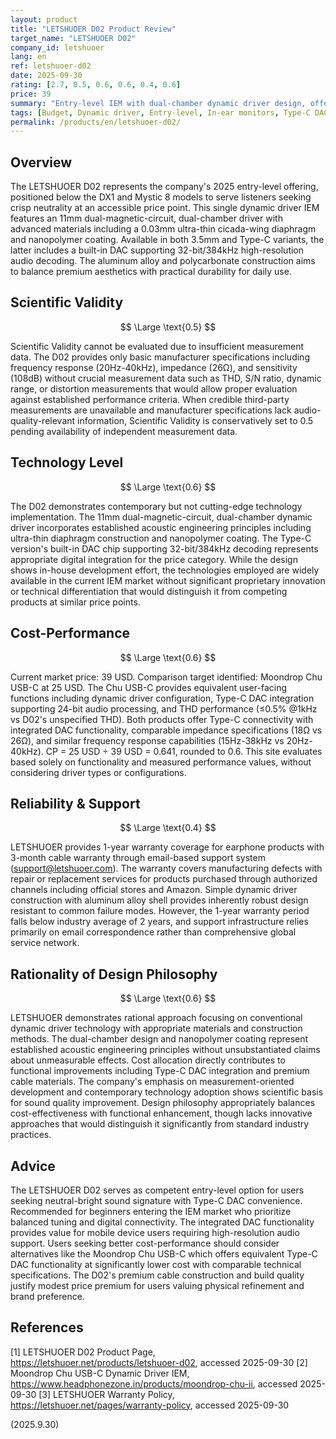 ```yaml
---
layout: product
title: "LETSHUOER D02 Product Review"
target_name: "LETSHUOER D02"
company_id: letshuoer
lang: en
ref: letshuoer-d02
date: 2025-09-30
rating: [2.7, 0.5, 0.6, 0.6, 0.4, 0.6]
price: 39
summary: "Entry-level IEM with dual-chamber dynamic driver design, offering balanced-neutral sound signature with Type-C DAC integration at budget price point"
tags: [Budget, Dynamic driver, Entry-level, In-ear monitors, Type-C DAC]
permalink: /products/en/letshuoer-d02/
---
```

## Overview

The LETSHUOER D02 represents the company's 2025 entry-level offering, positioned below the DX1 and Mystic 8 models to serve listeners seeking crisp neutrality at an accessible price point. This single dynamic driver IEM features an 11mm dual-magnetic-circuit, dual-chamber driver with advanced materials including a 0.03mm ultra-thin cicada-wing diaphragm and nanopolymer coating. Available in both 3.5mm and Type-C variants, the latter includes a built-in DAC supporting 32-bit/384kHz high-resolution audio decoding. The aluminum alloy and polycarbonate construction aims to balance premium aesthetics with practical durability for daily use.

## Scientific Validity

$$ \Large \text{0.5} $$

Scientific Validity cannot be evaluated due to insufficient measurement data. The D02 provides only basic manufacturer specifications including frequency response (20Hz-40kHz), impedance (26Ω), and sensitivity (108dB) without crucial measurement data such as THD, S/N ratio, dynamic range, or distortion measurements that would allow proper evaluation against established performance criteria. When credible third-party measurements are unavailable and manufacturer specifications lack audio-quality-relevant information, Scientific Validity is conservatively set to 0.5 pending availability of independent measurement data.

## Technology Level

$$ \Large \text{0.6} $$

The D02 demonstrates contemporary but not cutting-edge technology implementation. The 11mm dual-magnetic-circuit, dual-chamber dynamic driver incorporates established acoustic engineering principles including ultra-thin diaphragm construction and nanopolymer coating. The Type-C version's built-in DAC chip supporting 32-bit/384kHz decoding represents appropriate digital integration for the price category. While the design shows in-house development effort, the technologies employed are widely available in the current IEM market without significant proprietary innovation or technical differentiation that would distinguish it from competing products at similar price points.

## Cost-Performance

$$ \Large \text{0.6} $$

Current market price: 39 USD. Comparison target identified: Moondrop Chu USB-C at 25 USD. The Chu USB-C provides equivalent user-facing functions including dynamic driver configuration, Type-C DAC integration supporting 24-bit audio processing, and THD performance (≤0.5% @1kHz vs D02's unspecified THD). Both products offer Type-C connectivity with integrated DAC functionality, comparable impedance specifications (18Ω vs 26Ω), and similar frequency response capabilities (15Hz-38kHz vs 20Hz-40kHz). CP = 25 USD ÷ 39 USD = 0.641, rounded to 0.6. This site evaluates based solely on functionality and measured performance values, without considering driver types or configurations.

## Reliability & Support

$$ \Large \text{0.4} $$

LETSHUOER provides 1-year warranty coverage for earphone products with 3-month cable warranty through email-based support system (support@letshuoer.com). The warranty covers manufacturing defects with repair or replacement services for products purchased through authorized channels including official stores and Amazon. Simple dynamic driver construction with aluminum alloy shell provides inherently robust design resistant to common failure modes. However, the 1-year warranty period falls below industry average of 2 years, and support infrastructure relies primarily on email correspondence rather than comprehensive global service network.

## Rationality of Design Philosophy

$$ \Large \text{0.6} $$

LETSHUOER demonstrates rational approach focusing on conventional dynamic driver technology with appropriate materials and construction methods. The dual-chamber design and nanopolymer coating represent established acoustic engineering principles without unsubstantiated claims about unmeasurable effects. Cost allocation directly contributes to functional improvements including Type-C DAC integration and premium cable materials. The company's emphasis on measurement-oriented development and contemporary technology adoption shows scientific basis for sound quality improvement. Design philosophy appropriately balances cost-effectiveness with functional enhancement, though lacks innovative approaches that would distinguish it significantly from standard industry practices.

## Advice

The LETSHUOER D02 serves as competent entry-level option for users seeking neutral-bright sound signature with Type-C DAC convenience. Recommended for beginners entering the IEM market who prioritize balanced tuning and digital connectivity. The integrated DAC functionality provides value for mobile device users requiring high-resolution audio support. Users seeking better cost-performance should consider alternatives like the Moondrop Chu USB-C which offers equivalent Type-C DAC functionality at significantly lower cost with comparable technical specifications. The D02's premium cable construction and build quality justify modest price premium for users valuing physical refinement and brand preference.

## References

[1] LETSHUOER D02 Product Page, https://letshuoer.net/products/letshuoer-d02, accessed 2025-09-30
[2] Moondrop Chu USB-C Dynamic Driver IEM, https://www.headphonezone.in/products/moondrop-chu-ii, accessed 2025-09-30
[3] LETSHUOER Warranty Policy, https://letshuoer.net/pages/warranty-policy, accessed 2025-09-30

(2025.9.30)